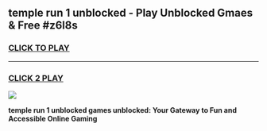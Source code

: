 
## temple run 1 unblocked - Play Unblocked Gmaes & Free #z6l8s
<h3>
<a href="https://news.freeplayer.one?title=temple_run_1_unblocked&ref=03M">CLICK TO PLAY</a></h3>
<hr>

<h3>
<a href="https://news.freeplayer.one?title=temple_run_1_unblocked&ref=03M">CLICK 2 PLAY</a>
  
</h3>

<a href="https://news.freeplayer.one?title=temple_run_1_unblocked&ref=03M"><img src="https://clearcache.store/games.png"></a>


**temple run 1 unblocked games unblocked: Your Gateway to Fun and Accessible Online Gaming**
